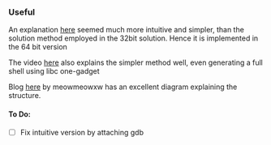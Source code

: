 ### Useful

An explanation [here](https://robgillen.com/study/ctf/re/06_pivot.html) seemed much more intuitive and simpler, than the solution method employed in the 32bit solution. Hence it is implemented in the 64 bit version

The video [here](https://www.youtube.com/watch?v=L_-qJGhNJwc) also explains the simpler method well, even generating a full shell using libc one-gadget

Blog [here](https://meowmeowxw.gitlab.io/wargame/rop-emporium/6-pivot/) by meowmeowxw has an excellent diagram explaining the structure.

#### To Do:
- [ ] Fix intuitive version by attaching gdb


